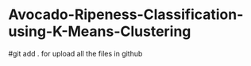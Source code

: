 # Avocado-Ripeness-Classification-using-K-Means-Clustering
#git add . for upload all the files in github

